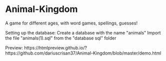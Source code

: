 # Animal-Kingdom
A game for different ages, with word games, spellings, guesses!

Setting up the database: Create a database with the name "animals"
                         Import the file "animals(1).sql" from the "database sql" folder
<p>Preview: https://htmlpreview.github.io/?https://github.com/dariuscrisan37/Animal-Kingdom/blob/master/demo.html </p>

